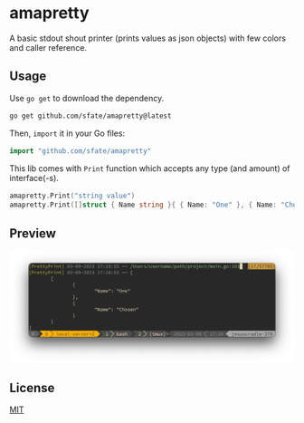 # amapretty

A basic stdout shout printer (prints values as json objects) with few colors and caller reference.

## Usage

Use `go get` to download the dependency.

```bash
go get github.com/sfate/amapretty@latest
```

Then, `import` it in your Go files:

```go
import "github.com/sfate/amapretty"
```

This lib comes with `Print` function which accepts any type (and amount) of interface(-s).

```go
amapretty.Print("string value")
amapretty.Print([]struct { Name string }{ { Name: "One" }, { Name: "Chosen" } })
```

## Preview
![image](/preview.png)

## License

[MIT](/LICENSE)
